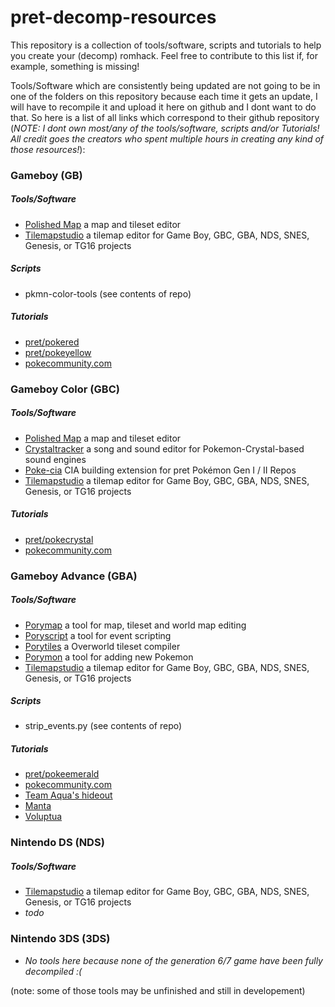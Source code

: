 # pret-decomp-resources
This repository is a collection of tools/software, scripts and tutorials to help you create your (decomp) romhack. Feel free to contribute to this list if, for example, something is missing!

Tools/Software which are consistently being updated are not going to be in one of the folders on this repository because each time it gets an update, I will have to recompile it and upload it here on github and I dont want to do that. So here is a list of all links which correspond to their github repository (_NOTE: I dont own most/any of the tools/software, scripts and/or Tutorials! All credit goes the creators who spent multiple hours in creating any kind of those resources!_):

### Gameboy (GB)

##### Tools/Software
- [Polished Map](https://github.com/Rangi42/polished-map) a map and tileset editor
- [Tilemapstudio](https://github.com/Rangi42/tilemap-studio) a tilemap editor for Game Boy, GBC, GBA, NDS, SNES, Genesis, or TG16 projects

##### Scripts
- pkmn-color-tools (see contents of repo)

##### Tutorials
- [pret/pokered](https://github.com/pret/pokered/wiki/Tutorials)
- [pret/pokeyellow](https://github.com/pret/pokeyellow/wiki/Tutorials)
- [pokecommunity.com](https://www.pokecommunity.com/forumdisplay.php?fn=decomp)


### Gameboy Color (GBC)

##### Tools/Software
- [Polished Map](https://github.com/Rangi42/polished-map) a map and tileset editor
- [Crystaltracker](https://github.com/dannye/crystal-tracker) a song and sound editor for Pokemon-Crystal-based sound engines
- [Poke-cia](https://github.com/vulcandth/poke-cia) CIA building extension for pret Pokémon Gen I / II Repos
- [Tilemapstudio](https://github.com/Rangi42/tilemap-studio) a tilemap editor for Game Boy, GBC, GBA, NDS, SNES, Genesis, or TG16 projects

##### Tutorials
- [pret/pokecrystal](https://github.com/pret/pokecrystal/wiki/Tutorials)
- [pokecommunity.com](https://www.pokecommunity.com/forumdisplay.php?fn=decomp)


### Gameboy Advance (GBA)

##### Tools/Software
- [Porymap](https://github.com/huderlem/porymap) a tool for map, tileset and world map editing 
- [Poryscript](https://github.com/huderlem/poryscript) a tool for event scripting
- [Porytiles](https://github.com/grunt-lucas/porytiles) a Overworld tileset compiler
- [Porymon](https://github.com/CallmeEchoo/porymon) a tool for adding new Pokemon
- [Tilemapstudio](https://github.com/Rangi42/tilemap-studio) a tilemap editor for Game Boy, GBC, GBA, NDS, SNES, Genesis, or TG16 projects

##### Scripts
- strip_events.py (see contents of repo)

##### Tutorials
- [pret/pokeemerald](https://github.com/pret/pokeemerald/wiki)
- [pokecommunity.com](https://www.pokecommunity.com/forumdisplay.php?fn=decomp)
- [Team Aqua's hideout](https://www.youtube.com/@TeamAquasHideout)
- [Manta](https://www.youtube.com/watch?v=mHokDsp_Ysk&list=PLnf38dBXTIP2hWTp80nXY_mJM5BIOencf)
- [Voluptua](https://www.youtube.com/@voluptua)


### Nintendo DS (NDS)

##### Tools/Software
- [Tilemapstudio](https://github.com/Rangi42/tilemap-studio) a tilemap editor for Game Boy, GBC, GBA, NDS, SNES, Genesis, or TG16 projects
- _todo_

### Nintendo 3DS (3DS)
- _No tools here because none of the generation 6/7 game have been fully decompiled :(_


(note: some of those tools may be unfinished and still in developement)

